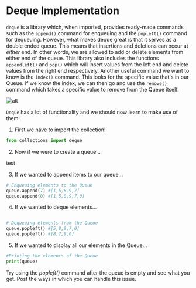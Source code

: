 # Deque Implementation

`deque` is a library which, when imported, provides ready-made commands such as the `append()` command for enqueuing and the `popleft()` command for dequeuing. 
However, what makes deque great is that it serves as a double ended queue. This means that insertions and deletions can occur at *either* end. In other words, we are allowed to add or delete elements from either end of the queue. 
This library also includes the functions `appendleft()` and `pop()` which will insert values from the left end and delete values from the right end respectively. 
Another useful command we want to know is the `index()` command. This looks for the specific value that's in our Queue.
If we know the index, we can then go and use the `remove()` command which takes a specific value to remove from the Queue itself.

![alt](https://s3.amazonaws.com/stackabuse/media/stacks-and-queues-in-python-2.jpg)

`Deque` has a lot of functionality and we should now learn to make use of them! 

1. First we have to import the collection! 
```python
from collections import deque
```


2. Now if we were to create a queue... 

test


3. If we wanted to append items to our queue...
```python 
# Enqueuing elements to the Queue
queue.append(7) #[1,5,8,9,7]
queue.append(0) #[1,5,8,9,7,0]
```


4. If we wanted to deque elements...
```python

# Dequeuing elements from the Queue
queue.popleft() #[5,8,9,7,0]
queue.popleft() #[8,7,9,0]

```

5. If we wanted to display all our elements in the Queue...
```python 
#Printing the elements of the Queue
print(queue)
```

Try using the *popleft()* command after the queue is empty and see what you get. Post the ways in which you can handle this issue.
 
